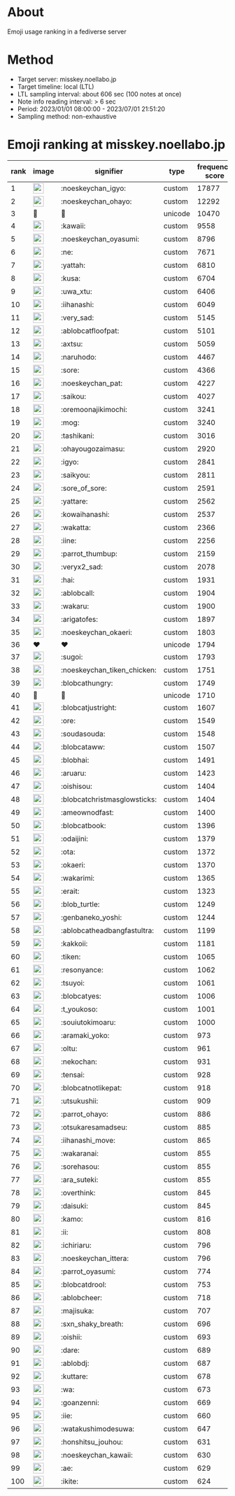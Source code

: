 # About
Emoji usage ranking in a fediverse server

# Method
- Target server: misskey.noellabo.jp
- Target timeline: local (LTL)
- LTL sampling interval: about 606 sec (100 notes at once)
- Note info reading interval: > 6 sec
- Period: 2023/01/01 08:00:00 - 2023/07/01 21:51:20 
- Sampling method: non-exhaustive

# Emoji ranking at misskey.noellabo.jp

|rank|image|signifier|type|frequency score|
|----|----|----|----|----|
|1|<img height="24" src="https://misskey.noellabo.jp/emoji/noeskeychan_igyo.webp">|:noeskeychan_igyo:|custom|17877|
|2|<img height="24" src="https://misskey.noellabo.jp/emoji/noeskeychan_ohayo.webp">|:noeskeychan_ohayo:|custom|12292|
|3|🎉|🎉|unicode|10470|
|4|<img height="24" src="https://misskey.noellabo.jp/emoji/kawaii.webp">|:kawaii:|custom|9558|
|5|<img height="24" src="https://misskey.noellabo.jp/emoji/noeskeychan_oyasumi.webp">|:noeskeychan_oyasumi:|custom|8796|
|6|<img height="24" src="https://misskey.noellabo.jp/emoji/ne.webp">|:ne:|custom|7671|
|7|<img height="24" src="https://misskey.noellabo.jp/emoji/yattah.webp">|:yattah:|custom|6810|
|8|<img height="24" src="https://misskey.noellabo.jp/emoji/kusa.webp">|:kusa:|custom|6704|
|9|<img height="24" src="https://misskey.noellabo.jp/emoji/uwa_xtu.webp">|:uwa_xtu:|custom|6406|
|10|<img height="24" src="https://misskey.noellabo.jp/emoji/iihanashi.webp">|:iihanashi:|custom|6049|
|11|<img height="24" src="https://misskey.noellabo.jp/emoji/very_sad.webp">|:very_sad:|custom|5145|
|12|<img height="24" src="https://misskey.noellabo.jp/emoji/ablobcatfloofpat.webp">|:ablobcatfloofpat:|custom|5101|
|13|<img height="24" src="https://misskey.noellabo.jp/emoji/axtsu.webp">|:axtsu:|custom|5059|
|14|<img height="24" src="https://misskey.noellabo.jp/emoji/naruhodo.webp">|:naruhodo:|custom|4467|
|15|<img height="24" src="https://misskey.noellabo.jp/emoji/sore.webp">|:sore:|custom|4366|
|16|<img height="24" src="https://misskey.noellabo.jp/emoji/noeskeychan_pat.webp">|:noeskeychan_pat:|custom|4227|
|17|<img height="24" src="https://misskey.noellabo.jp/emoji/saikou.webp">|:saikou:|custom|4027|
|18|<img height="24" src="https://misskey.noellabo.jp/emoji/oremoonajikimochi.webp">|:oremoonajikimochi:|custom|3241|
|19|<img height="24" src="https://misskey.noellabo.jp/emoji/mog.webp">|:mog:|custom|3240|
|20|<img height="24" src="https://misskey.noellabo.jp/emoji/tashikani.webp">|:tashikani:|custom|3016|
|21|<img height="24" src="https://misskey.noellabo.jp/emoji/ohayougozaimasu.webp">|:ohayougozaimasu:|custom|2920|
|22|<img height="24" src="https://misskey.noellabo.jp/emoji/igyo.webp">|:igyo:|custom|2841|
|23|<img height="24" src="https://misskey.noellabo.jp/emoji/saikyou.webp">|:saikyou:|custom|2811|
|24|<img height="24" src="https://misskey.noellabo.jp/emoji/sore_of_sore.webp">|:sore_of_sore:|custom|2591|
|25|<img height="24" src="https://misskey.noellabo.jp/emoji/yattare.webp">|:yattare:|custom|2562|
|26|<img height="24" src="https://misskey.noellabo.jp/emoji/kowaihanashi.webp">|:kowaihanashi:|custom|2537|
|27|<img height="24" src="https://misskey.noellabo.jp/emoji/wakatta.webp">|:wakatta:|custom|2366|
|28|<img height="24" src="https://misskey.noellabo.jp/emoji/iine.webp">|:iine:|custom|2256|
|29|<img height="24" src="https://misskey.noellabo.jp/emoji/parrot_thumbup.webp">|:parrot_thumbup:|custom|2159|
|30|<img height="24" src="https://misskey.noellabo.jp/emoji/veryx2_sad.webp">|:veryx2_sad:|custom|2078|
|31|<img height="24" src="https://misskey.noellabo.jp/emoji/hai.webp">|:hai:|custom|1931|
|32|<img height="24" src="https://misskey.noellabo.jp/emoji/ablobcall.webp">|:ablobcall:|custom|1904|
|33|<img height="24" src="https://misskey.noellabo.jp/emoji/wakaru.webp">|:wakaru:|custom|1900|
|34|<img height="24" src="https://misskey.noellabo.jp/emoji/arigatofes.webp">|:arigatofes:|custom|1897|
|35|<img height="24" src="https://misskey.noellabo.jp/emoji/noeskeychan_okaeri.webp">|:noeskeychan_okaeri:|custom|1803|
|36|❤|❤|unicode|1794|
|37|<img height="24" src="https://misskey.noellabo.jp/emoji/sugoi.webp">|:sugoi:|custom|1793|
|38|<img height="24" src="https://misskey.noellabo.jp/emoji/noeskeychan_tiken_chicken.webp">|:noeskeychan_tiken_chicken:|custom|1751|
|39|<img height="24" src="https://misskey.noellabo.jp/emoji/blobcathungry.webp">|:blobcathungry:|custom|1749|
|40|🍗|🍗|unicode|1710|
|41|<img height="24" src="https://misskey.noellabo.jp/emoji/blobcatjustright.webp">|:blobcatjustright:|custom|1607|
|42|<img height="24" src="https://misskey.noellabo.jp/emoji/ore.webp">|:ore:|custom|1549|
|43|<img height="24" src="https://misskey.noellabo.jp/emoji/soudasouda.webp">|:soudasouda:|custom|1548|
|44|<img height="24" src="https://misskey.noellabo.jp/emoji/blobcataww.webp">|:blobcataww:|custom|1507|
|45|<img height="24" src="https://misskey.noellabo.jp/emoji/blobhai.webp">|:blobhai:|custom|1491|
|46|<img height="24" src="https://misskey.noellabo.jp/emoji/aruaru.webp">|:aruaru:|custom|1423|
|47|<img height="24" src="https://misskey.noellabo.jp/emoji/oishisou.webp">|:oishisou:|custom|1404|
|48|<img height="24" src="https://misskey.noellabo.jp/emoji/blobcatchristmasglowsticks.webp">|:blobcatchristmasglowsticks:|custom|1404|
|49|<img height="24" src="https://misskey.noellabo.jp/emoji/ameownodfast.webp">|:ameownodfast:|custom|1400|
|50|<img height="24" src="https://misskey.noellabo.jp/emoji/blobcatbook.webp">|:blobcatbook:|custom|1396|
|51|<img height="24" src="https://misskey.noellabo.jp/emoji/odaijini.webp">|:odaijini:|custom|1379|
|52|<img height="24" src="https://misskey.noellabo.jp/emoji/ota.webp">|:ota:|custom|1372|
|53|<img height="24" src="https://misskey.noellabo.jp/emoji/okaeri.webp">|:okaeri:|custom|1370|
|54|<img height="24" src="https://misskey.noellabo.jp/emoji/wakarimi.webp">|:wakarimi:|custom|1365|
|55|<img height="24" src="https://misskey.noellabo.jp/emoji/erait.webp">|:erait:|custom|1323|
|56|<img height="24" src="https://misskey.noellabo.jp/emoji/blob_turtle.webp">|:blob_turtle:|custom|1249|
|57|<img height="24" src="https://misskey.noellabo.jp/emoji/genbaneko_yoshi.webp">|:genbaneko_yoshi:|custom|1244|
|58|<img height="24" src="https://misskey.noellabo.jp/emoji/ablobcatheadbangfastultra.webp">|:ablobcatheadbangfastultra:|custom|1199|
|59|<img height="24" src="https://misskey.noellabo.jp/emoji/kakkoii.webp">|:kakkoii:|custom|1181|
|60|<img height="24" src="https://misskey.noellabo.jp/emoji/tiken.webp">|:tiken:|custom|1065|
|61|<img height="24" src="https://misskey.noellabo.jp/emoji/resonyance.webp">|:resonyance:|custom|1062|
|62|<img height="24" src="https://misskey.noellabo.jp/emoji/tsuyoi.webp">|:tsuyoi:|custom|1061|
|63|<img height="24" src="https://misskey.noellabo.jp/emoji/blobcatyes.webp">|:blobcatyes:|custom|1006|
|64|<img height="24" src="https://misskey.noellabo.jp/emoji/t_youkoso.webp">|:t_youkoso:|custom|1001|
|65|<img height="24" src="https://misskey.noellabo.jp/emoji/souiutokimoaru.webp">|:souiutokimoaru:|custom|1000|
|66|<img height="24" src="https://misskey.noellabo.jp/emoji/aramaki_yoko.webp">|:aramaki_yoko:|custom|973|
|67|<img height="24" src="https://misskey.noellabo.jp/emoji/oltu.webp">|:oltu:|custom|961|
|68|<img height="24" src="https://misskey.noellabo.jp/emoji/nekochan.webp">|:nekochan:|custom|931|
|69|<img height="24" src="https://misskey.noellabo.jp/emoji/tensai.webp">|:tensai:|custom|928|
|70|<img height="24" src="https://misskey.noellabo.jp/emoji/blobcatnotlikepat.webp">|:blobcatnotlikepat:|custom|918|
|71|<img height="24" src="https://misskey.noellabo.jp/emoji/utsukushii.webp">|:utsukushii:|custom|909|
|72|<img height="24" src="https://misskey.noellabo.jp/emoji/parrot_ohayo.webp">|:parrot_ohayo:|custom|886|
|73|<img height="24" src="https://misskey.noellabo.jp/emoji/otsukaresamadseu.webp">|:otsukaresamadseu:|custom|885|
|74|<img height="24" src="https://misskey.noellabo.jp/emoji/iihanashi_move.webp">|:iihanashi_move:|custom|865|
|75|<img height="24" src="https://misskey.noellabo.jp/emoji/wakaranai.webp">|:wakaranai:|custom|855|
|76|<img height="24" src="https://misskey.noellabo.jp/emoji/sorehasou.webp">|:sorehasou:|custom|855|
|77|<img height="24" src="https://misskey.noellabo.jp/emoji/ara_suteki.webp">|:ara_suteki:|custom|855|
|78|<img height="24" src="https://misskey.noellabo.jp/emoji/overthink.webp">|:overthink:|custom|845|
|79|<img height="24" src="https://misskey.noellabo.jp/emoji/daisuki.webp">|:daisuki:|custom|845|
|80|<img height="24" src="https://misskey.noellabo.jp/emoji/kamo.webp">|:kamo:|custom|816|
|81|<img height="24" src="https://misskey.noellabo.jp/emoji/ii.webp">|:ii:|custom|808|
|82|<img height="24" src="https://misskey.noellabo.jp/emoji/ichiriaru.webp">|:ichiriaru:|custom|796|
|83|<img height="24" src="https://misskey.noellabo.jp/emoji/noeskeychan_ittera.webp">|:noeskeychan_ittera:|custom|796|
|84|<img height="24" src="https://misskey.noellabo.jp/emoji/parrot_oyasumi.webp">|:parrot_oyasumi:|custom|774|
|85|<img height="24" src="https://misskey.noellabo.jp/emoji/blobcatdrool.webp">|:blobcatdrool:|custom|753|
|86|<img height="24" src="https://misskey.noellabo.jp/emoji/ablobcheer.webp">|:ablobcheer:|custom|718|
|87|<img height="24" src="https://misskey.noellabo.jp/emoji/majisuka.webp">|:majisuka:|custom|707|
|88|<img height="24" src="https://misskey.noellabo.jp/emoji/sxn_shaky_breath.webp">|:sxn_shaky_breath:|custom|696|
|89|<img height="24" src="https://misskey.noellabo.jp/emoji/oishii.webp">|:oishii:|custom|693|
|90|<img height="24" src="https://misskey.noellabo.jp/emoji/dare.webp">|:dare:|custom|689|
|91|<img height="24" src="https://misskey.noellabo.jp/emoji/ablobdj.webp">|:ablobdj:|custom|687|
|92|<img height="24" src="https://misskey.noellabo.jp/emoji/kuttare.webp">|:kuttare:|custom|678|
|93|<img height="24" src="https://misskey.noellabo.jp/emoji/wa.webp">|:wa:|custom|673|
|94|<img height="24" src="https://misskey.noellabo.jp/emoji/goanzenni.webp">|:goanzenni:|custom|669|
|95|<img height="24" src="https://misskey.noellabo.jp/emoji/iie.webp">|:iie:|custom|660|
|96|<img height="24" src="https://misskey.noellabo.jp/emoji/watakushimodesuwa.webp">|:watakushimodesuwa:|custom|647|
|97|<img height="24" src="https://misskey.noellabo.jp/emoji/honshitsu_jouhou.webp">|:honshitsu_jouhou:|custom|631|
|98|<img height="24" src="https://misskey.noellabo.jp/emoji/noeskeychan_kawaii.webp">|:noeskeychan_kawaii:|custom|630|
|99|<img height="24" src="https://misskey.noellabo.jp/emoji/ae.webp">|:ae:|custom|629|
|100|<img height="24" src="https://misskey.noellabo.jp/emoji/ikite.webp">|:ikite:|custom|624|
